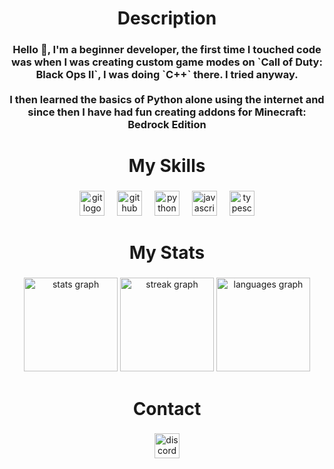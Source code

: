 <h1 align="center">Description</h1>

###

<h3 align="center">Hello 👋, I'm a beginner developer, the first time I touched code was when I was creating custom game modes on `Call of Duty: Black Ops II`, I was doing `C++` there. I tried anyway.<br><br>I then learned the basics of Python alone using the internet and since then I have had fun creating addons for Minecraft: Bedrock Edition</h3>

###

<h1 align="center">My Skills</h1>

###

<div align="center">
  <img src="https://skillicons.dev/icons?i=git" height="40" alt="git logo"  />
  <img width="12" />
  <img src="https://skillicons.dev/icons?i=github" height="40" alt="github logo"  />
  <img width="12" />
  <img src="https://skillicons.dev/icons?i=py" height="40" alt="python logo"  />
  <img width="12" />
  <img src="https://skillicons.dev/icons?i=js" height="40" alt="javascript logo"  />
  <img width="12" />
  <img src="https://skillicons.dev/icons?i=ts" height="40" alt="typescript logo"  />
</div>

###

<h1 align="center">My Stats</h1>

###

<div align="center">
  <img src="https://github-readme-stats.vercel.app/api?username=AxrzZ&hide_title=false&hide_rank=false&show_icons=true&include_all_commits=true&count_private=true&disable_animations=false&theme=github_dark&locale=en&hide_border=false" height="150" alt="stats graph"  />
  <img src="https://streak-stats.demolab.com?user=AxrzZ&locale=en&mode=daily&theme=github_dark&hide_border=false&border_radius=5" height="150" alt="streak graph"  />
  <img src="https://github-readme-stats.vercel.app/api/top-langs?username=AxrzZ&locale=en&hide_title=false&layout=compact&card_width=320&langs_count=6&theme=github_dark&hide_border=false" height="150" alt="languages graph"  />
</div>

###

<h1 align="center">Contact</h1>

###

<div align="center">
  <img src="https://img.shields.io/static/v1?message=Discord&logo=discord&label=axrzz&color=7289DA&logoColor=white&labelColor=&style=for-the-badge" height="40" alt="discord logo"  />
</div>

###